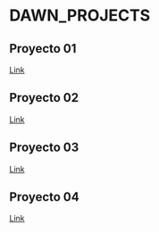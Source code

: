 # DAWN_PROJECTS

## Proyecto 01

[Link](https://github.com/domorales/DAWN_PROJECTS/proyecto01)

## Proyecto 02

[Link](https://github.com/domorales/DAWN_PROJECTS/proyecto02)

## Proyecto 03

[Link](https://github.com/domorales/DAWN_PROJECTS/proyecto03)

## Proyecto 04

[Link](https://github.com/domorales/DAWN_PROJECTS/proyecto04)

